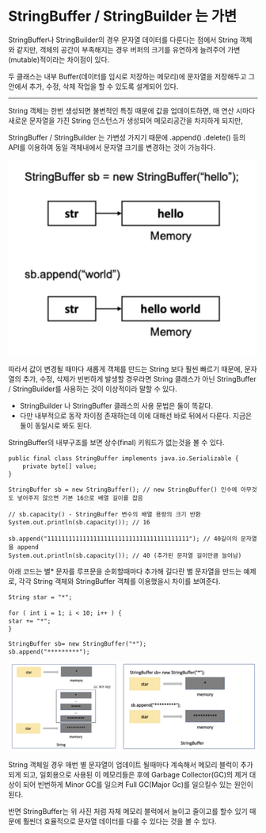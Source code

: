 # StringBuffer / StringBuilder 는 가변

StringBuffer나 StringBuilder의 경우 문자열 데이터를 다룬다는 점에서 String 객체와 같지만, 객체의 공간이 부족해지는 경우 버퍼의 크기를 유연하게 늘려주어 가변(mutable)적이라는 차이점이 있다.

두 클래스는 내부 Buffer(데이터를 임시로 저장하는 메모리)에 문자열을 저장해두고 그 안에서 추가, 수정, 삭제 작업을 할 수 있도록 설계되어 있다.

---

String 객체는 한번 생성되면 불변적인 특징 때문에 값을 업데이트하면, 매 연산 시마다 새로운 문자열을 가진 String 인스턴스가 생성되어 메모리공간을 차지하게 되지만,

StringBuffer / StringBuilder 는 가변성 가지기 때문에 .append() .delete() 등의 API를 이용하여 동일 객체내에서 문자열 크기를 변경하는 것이 가능하다.

![StringBuffer](/image/StringBuffer.png)

따라서 값이 변경될 때마다 새롭게 객체를 만드는 String 보다 훨씬 빠르기 때문에, 문자열의 추가, 수정, 삭제가 빈번하게 발생할 경우라면 String 클래스가 아닌 StringBuffer / StringBuilder를 사용하는 것이 이상적이라 말할 수 있다.

- StringBuilder 나 StringBuffer 클래스의 사용 문법은 둘이 똑같다.
- 다만 내부적으로 동작 차이점 존재하는데 이에 대해선 바로 뒤에서 다룬다. 지금은 둘이 동일시로 봐도 된다.

StringBuffer의 내부구조를 보면 상수(final) 키워드가 없는것을 볼 수 있다.

````
public final class StringBuffer implements java.io.Serializable {
    private byte[] value;
}
````
````
StringBuffer sb = new StringBuffer(); // new StringBuffer() 인수에 아무것도 넣어주지 않으면 기본 16으로 배열 길이를 잡음

// sb.capacity() - StringBuffer 변수의 배열 용량의 크기 반환
System.out.println(sb.capacity()); // 16

sb.append("1111111111111111111111111111111111111111"); // 40길이의 문자열을 append
System.out.println(sb.capacity()); // 40 (추가된 문자열 길이만큼 늘어남)
````

아래 코드는 별* 문자를 루프문을 순회할때마다 추가해 길다란 별 문자열을 만드는 예제로, 각각 String 객체와 StringBuffer 객체를 이용했을시 차이를 보여준다.

````
String star = "*";

for ( int i = 1; i < 10; i++ ) {
star += "*";
}
````
````
StringBuffer sb= new StringBuffer("*");
sb.append("*********");
````
![StringBuffer2](/image/StringBuffer2.png)

String 객체일 경우 매번 별 문자열이 업데이트 될때마다 계속해서 메모리 블럭이 추가되게 되고, 일회용으로 사용된 이 메모리들은 후에 Garbage Collector(GC)의 제거 대상이 되어 빈번하게 Minor GC를 일으켜 Full GC(Major Gc)를 일으킬수 있는 원인이 된다.

반면 StringBuffer는 위 사진 처럼 자체 메모리 블럭에서 늘이고 줄이고를 할수 있기 때문에 훨씬더 효율적으로 문자열 데이터를 다룰 수 있다는 것을 볼 수 있다.